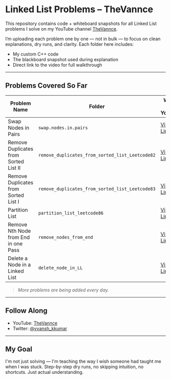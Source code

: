 # Linked List Problems – TheVannce

This repository contains code + whiteboard snapshots for all Linked List problems I solve on my YouTube channel [TheVannce](https://www.youtube.com/@theVannce).

I’m uploading each problem one by one — not in bulk — to focus on clean explanations, dry runs, and clarity. Each folder here includes:

- My custom C++ code
- The blackboard snapshot used during explanation
- Direct link to the video for full walkthrough

---

## Problems Covered So Far

| Problem Name                                | Folder                                               | Watch on YouTube |
|--------------------------------------------|------------------------------------------------------|------------------|
| Swap Nodes in Pairs                        | `swap.nodes.in.pairs`                                | [Video Link](https://youtu.be/dQQfT3IKbX0?si=b_tzWMsKg7ifuz2w) |
| Remove Duplicates from Sorted List II      | `remove_duplicates_from_sorted_list_Leetcode82`      | [Video Link](https://youtu.be/eP-JvI1t1RY?si=6S6SS59jZqlQuxgb) |
| Remove Duplicates from Sorted List I       | `remove_duplicates_from_sorted_list_Leetcode83`      | [Video Link](https://youtu.be/UFMnvPvtbqY) |
| Partition List                             | `partition_list_leetcode86`                          | [Video Link](https://youtu.be/_xhoZvA-WKw?si=k-GBTIX67A6E1A1D) |
| Remove Nth Node from End in one Pass       | `remove_nodes_from_end`                              | [Video Link](https://youtu.be/c6bJJm32u4I?feature=shared) |
| Delete a Node in a Linked List             | `delete_node_in_LL`                                  | [Video Link](https://youtu.be/LEkrgaMz0_o?feature=shared) |

> *More problems are being added every day.*

---

## Follow Along

- YouTube: [TheVannce](https://www.youtube.com/@theVannce)
- Twitter: [@vvansh_kkumar](https://x.com/vvansh_kkumar)

---

## My Goal

I'm not just solving — I'm teaching the way I wish someone had taught me when I was stuck. Step-by-step dry runs, no skipping intuition, no shortcuts. Just actual understanding.
